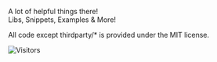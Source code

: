 A lot of helpful things there!  
Libs, Snippets, Examples & More!  
  
All code except thirdparty/* is provided under the MIT license.

<img alt="Visitors" src="https://visitor-badge.laobi.icu/badge?page_id=Be1zebub.Small-GLua-Things"/> 
